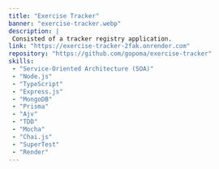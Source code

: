 ```yaml
---
title: "Exercise Tracker"
banner: "exercise-tracker.webp"
description: |
 Consisted of a tracker registry application.
link: "https://exercise-tracker-2fak.onrender.com"
repository: "https://github.com/gopoma/exercise-tracker"
skills:
 - "Service-Oriented Architecture (SOA)"
 - "Node.js"
 - "TypeScript"
 - "Express.js"
 - "MongoDB"
 - "Prisma"
 - "Ajv"
 - "TDD"
 - "Mocha"
 - "Chai.js"
 - "SuperTest"
 - "Render"
---
```

